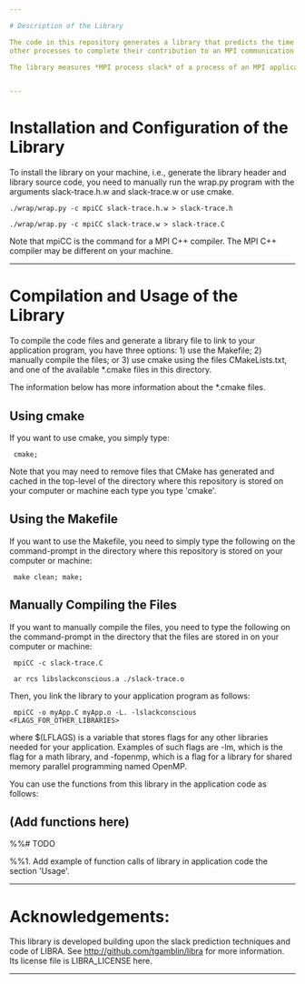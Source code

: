 ```yaml
---

# Description of the Library

The code in this repository generates a library that predicts the time that a process of an MPI program spends waiting for 
other processes to complete their contribution to an MPI communication function during application execution.

The library measures *MPI process slack* of a process of an MPI application running on a supercomputer. The term *MPI process slack* refers to the time that an MPI process spends waiting on other MPI processes to contribute their portion of messages to an interprocess communication function in MPI application run on a supercomputer.


---
```


# Installation and Configuration of the Library

To install the library on your machine, i.e., generate the library header and library source code, you need to manually run the wrap.py program with the arguments slack-trace.h.w and slack-trace.w or use cmake. 

    ./wrap/wrap.py -c mpiCC slack-trace.h.w > slack-trace.h                                 
                                                                                   
    ./wrap/wrap.py -c mpiCC slack-trace.w > slack-trace.C 


Note that mpiCC is the command for a MPI C++ compiler. The MPI C++ compiler may be different on your machine.

---

# Compilation and Usage of the Library

To compile the code files and generate a library file to link to your application program, you have three options: 1) use the Makefile; 2) manually compile the files; or 3) use cmake using the files CMakeLists.txt, and one of the available \*.cmake files in this directory. 

The information below has more information about the \*.cmake files.


## Using cmake

If you want to use cmake, you simply type: 

     cmake; 
 
Note that you may need to remove files that CMake has generated and cached in the top-level of the directory where this repository is
stored on your computer or machine each type you type 'cmake'.

## Using the Makefile

If you want to use the Makefile, you need to simply type the following on the command-prompt in the directory where this repository is stored on your computer or machine:

     make clean; make;


## Manually Compiling the Files

If you want to manually compile the files, you need to type the following on the command-prompt in the directory that the files are stored in on your computer or machine:                                 
          
     mpiCC -c slack-trace.C                                                                 
                                                                                        
     ar rcs libslackconscious.a ./slack-trace.o    


Then, you link the library to your application program as follows: 

     mpiCC -o myApp.C myApp.o -L. -lslackconscious <FLAGS_FOR_OTHER_LIBRARIES>

where $(LFLAGS) is a variable that stores flags for any other libraries needed for your application. Examples of 
such flags are -lm, which is the flag for a math library, and -fopenmp, which is a flag for a library for shared memory parallel programming named OpenMP. 


You can use the functions from this library in the application code as follows: 

(Add functions here) 
---

%%# TODO

%%1. Add example of function calls of library in application code the section 'Usage'.

---
# Acknowledgements: 

This library is developed building upon the slack prediction techniques and code of LIBRA. See http://github.com/tgamblin/libra for more information. 
Its license file is LIBRA_LICENSE here. 

---
